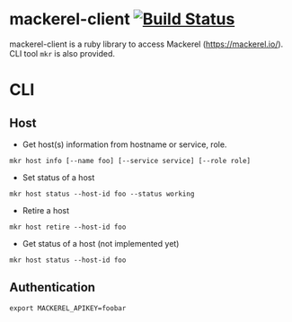 # mackerel-client [![Build Status](https://travis-ci.org/mackerelio/mackerel-client-ruby.svg?branch=master)](https://travis-ci.org/mackerelio/mackerel-client-ruby)

mackerel-client is a ruby library to access Mackerel (https://mackerel.io/). CLI tool `mkr` is also provided.

# CLI

## Host

* Get host(s) information from hostname or service, role.
```
mkr host info [--name foo] [--service service] [--role role]
```

* Set status of a host
```
mkr host status --host-id foo --status working
```

* Retire a host
```
mkr host retire --host-id foo
```

* Get status of a host (not implemented yet)
```
mkr host status --host-id foo
```

## Authentication
```
export MACKEREL_APIKEY=foobar
```
